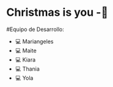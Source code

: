 # Christmas is you -🎄


#Equipo de Desarrollo: 
- 💻 Mariangeles
- 💻 Maite
- 💻 Kiara
- 💻 Thania
- 💻 Yola
